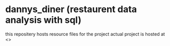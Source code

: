 # dannys_diner (restaurent data analysis with sql) 
this repositery hosts resource files for the project 
actual project is hosted at <<link will be posted soon>>
